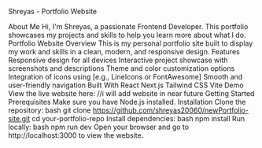 Shreyas - Portfolio Website

About Me
Hi, I'm Shreyas, a passionate Frontend Developer. This portfolio showcases my projects and skills to help you learn more about what I do.
Portfolio Website Overview
This is my personal portfolio site built to display my work and skills in a clean, modern, and responsive design.
Features
Responsive design for all devices
Interactive project showcase with screenshots and descriptions
Theme and color customization options
Integration of icons using [e.g., LineIcons or FontAwesome]
Smooth and user-friendly navigation
Built With
React
Next.js
Tailwind CSS
Vite 
Demo
View the live website here: //i will add website in near future
Getting Started
Prerequisites
Make sure you have Node.js installed.
Installation
Clone the repository:
bash
git clone https://github.com/shreyas20060/newPortfolio-site.git
cd your-portfolio-repo
Install dependencies:
bash
npm install
Run locally:
bash
npm run dev
Open your browser and go to http://localhost:3000 to view the website.
